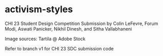 # activism-styles
CHI 23 Student Design Competition Submission by Colin LeFevre, Forum Modi, Aswati Panicker, Nikhil Dinesh, and Sitha Vallabhaneni

Image sources: Tartila @ Adobe Stock

Refer to branch v1 for CHI 23 SDC submission code
